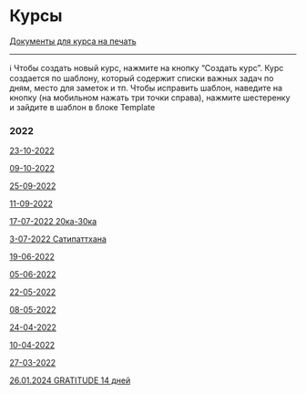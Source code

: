 # Курсы

[Документы для курса на печать](https://drive.google.com/drive/folders/1WZy9YzATtgUeR3CAOjW-Zc1vP7cWJXNv?usp=sharing)

---

<aside>
ℹ️ Чтобы создать новый курс, нажмите на кнопку “Создать курс”. Курс создается по шаблону, который содержит списки важных задач по дням, место для заметок и тп. Чтобы исправить шаблон, наведите на кнопку (на мобильном нажать три точки справа), нажмите шестеренку и зайдите в шаблон в блоке Template

</aside>

### 2022

[23-10-2022](%D0%9A%D1%83%D1%80%D1%81%D1%8B%20bc81a13143c04122951a88fed1340657/23-10-2022%203463efc66b174683bcc25b573772bb61.md)

[09-10-2022](%D0%9A%D1%83%D1%80%D1%81%D1%8B%20bc81a13143c04122951a88fed1340657/09-10-2022%20c8100b2d3b0041cba847f4ceaa175123.md)

[25-09-2022](%D0%9A%D1%83%D1%80%D1%81%D1%8B%20bc81a13143c04122951a88fed1340657/25-09-2022%20ec9182e0665344a2874bb64b4aee18d6.md)

[11-09-2022](%D0%9A%D1%83%D1%80%D1%81%D1%8B%20bc81a13143c04122951a88fed1340657/11-09-2022%20a7cda875a58442dbbb306bc97de9fb1c.md)

[17-07-2022 20ка-30ка](%D0%9A%D1%83%D1%80%D1%81%D1%8B%20bc81a13143c04122951a88fed1340657/17-07-2022%2020%D0%BA%D0%B0-30%D0%BA%D0%B0%20674b78f40c234bc3a5b0b8067172c124.md)

[3-07-2022 Сатипаттхана](%D0%9A%D1%83%D1%80%D1%81%D1%8B%20bc81a13143c04122951a88fed1340657/3-07-2022%20%D0%A1%D0%B0%D1%82%D0%B8%D0%BF%D0%B0%D1%82%D1%82%D1%85%D0%B0%D0%BD%D0%B0%200e91391c5fa0449c94b743d0e4b4f8bc.md)

[19-06-2022](%D0%9A%D1%83%D1%80%D1%81%D1%8B%20bc81a13143c04122951a88fed1340657/19-06-2022%20e49d40ba54974289a64623498b2f020a.md)

[05-06-2022](%D0%9A%D1%83%D1%80%D1%81%D1%8B%20bc81a13143c04122951a88fed1340657/05-06-2022%20de10a28bc4b74b00a9fe371eadaa998f.md)

[22-05-2022](%D0%9A%D1%83%D1%80%D1%81%D1%8B%20bc81a13143c04122951a88fed1340657/22-05-2022%20fd7dd8f5e808442ca1d9c35533efc22d.md)

[08-05-2022](%D0%9A%D1%83%D1%80%D1%81%D1%8B%20bc81a13143c04122951a88fed1340657/08-05-2022%20b0b3bfaf3e0e4de09d6c238de93e5f39.md)

[24-04-2022](%D0%9A%D1%83%D1%80%D1%81%D1%8B%20bc81a13143c04122951a88fed1340657/24-04-2022%20c01ee8968e324529870de0b4c5fd2b17.md)

[10-04-2022](%D0%9A%D1%83%D1%80%D1%81%D1%8B%20bc81a13143c04122951a88fed1340657/10-04-2022%2057f9a39ccfd144e7a3ab2536e236372a.md)

[27-03-2022](%D0%9A%D1%83%D1%80%D1%81%D1%8B%20bc81a13143c04122951a88fed1340657/27-03-2022%20cab06c6e346044d4a98c1f7829e664da.md)

[26.01.2024 GRATITUDE 14 дней](%D0%9A%D1%83%D1%80%D1%81%D1%8B%20bc81a13143c04122951a88fed1340657/26%2001%202024%20GRATITUDE%2014%20%D0%B4%D0%BD%D0%B5%D0%B8%CC%86%20a10441e8a02a47199dd1acd8db4171d4.md)